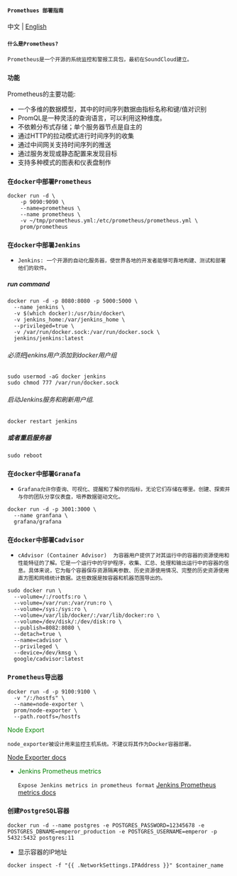 #### `Promethues 部署指南`

中文 | [English](README.md)

#### `什么是Prometheus?`
    Prometheus是一个开源的系统监控和警报工具包，最初在SoundCloud建立。

### `功能`
Prometheus的主要功能:

* 一个多维的数据模型，其中的时间序列数据由指标名称和键/值对识别
* PromQL是一种灵活的查询语言，可以利用这种维度。
* 不依赖分布式存储；单个服务器节点是自主的
* 通过HTTP的拉动模式进行时间序列的收集
* 通过中间网关支持时间序列的推送
* 通过服务发现或静态配置来发现目标
* 支持多种模式的图表和仪表盘制作


### `在docker中部署Prometheus`
``` docker
docker run -d \
    -p 9090:9090 \
    --name=prometheus \
    --name prometheus \
    -v ~/tmp/prometheus.yml:/etc/prometheus/prometheus.yml \
    prom/prometheus
```

### `在docker中部署Jenkins`

* `Jenkins: 一个开源的自动化服务器，使世界各地的开发者能够可靠地构建、测试和部署他们的软件。`
  
##### run command
``` docker
docker run -d -p 8080:8080 -p 5000:5000 \
  --name jenkins \
  -v $(which docker):/usr/bin/docker\
  -v jenkins_home:/var/jenkins_home \
  --privileged=true \
  -v /var/run/docker.sock:/var/run/docker.sock \
  jenkins/jenkins:latest
```
###### 必须把jenkins用户添加到docker用户组
```shell
sudo usermod -aG docker jenkins
sudo chmod 777 /var/run/docker.sock
```
###### 启动Jenkins服务和刷新用户组.
```shell
docker restart jenkins
```
##### 或者重启服务器
```shell
sudo reboot
```

### `在docker中部署Granafa`
* `Grafana允许你查询、可视化、提醒和了解你的指标，无论它们存储在哪里。创建、探索并与你的团队分享仪表盘，培养数据驱动文化。`

```docker
docker run -d -p 3001:3000 \
  --name granfana \
  grafana/grafana
```


### `在docker中部署Cadvisor`
* `cAdvisor (Container Advisor) 
为容器用户提供了对其运行中的容器的资源使用和性能特征的了解。它是一个运行中的守护程序，收集、汇总、处理和输出运行中的容器的信息。具体来说，它为每个容器保存资源隔离参数、历史资源使用情况、完整的历史资源使用直方图和网络统计数据。这些数据是按容器和机器范围导出的。`
  
```docker
sudo docker run \
  --volume=/:/rootfs:ro \
  --volume=/var/run:/var/run:ro \
  --volume=/sys:/sys:ro \
  --volume=/var/lib/docker/:/var/lib/docker:ro \
  --volume=/dev/disk/:/dev/disk:ro \
  --publish=8082:8080 \
  --detach=true \
  --name=cadvisor \
  --privileged \
  --device=/dev/kmsg \
  google/cadvisor:latest
```

### `Prometheus导出器`

```docker
docker run -d -p 9100:9100 \
  -v "/:/hostfs" \
  --name=node-exporter \
  prom/node-exporter \
  --path.rootfs=/hostfs
```

<font color=Green>Node Export</font>
```text
node_exporter被设计用来监控主机系统。不建议将其作为Docker容器部署。
```

[Node Exporter docs](https://github.com/prometheus/node_exporter)

* <font color=Green>Jenkins Prometheus metrics </font>
  
    `Expose Jenkins metrics in prometheus format`
    [Jenkins Prometheus metrics docs](https://plugins.jenkins.io/prometheus/)

### `创建PostgreSQL容器`
```
docker run -d --name postgres -e POSTGRES_PASSWORD=12345678 -e POSTGRES_DBNAME=emperor_production -e POSTGRES_USERNAME=emperor -p 5432:5432 postgres:11
```
* 显示容器的IP地址
```
docker inspect -f "{{ .NetworkSettings.IPAddress }}" $container_name
```
